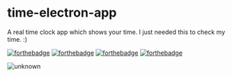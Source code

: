 # time-electron-app
 A real time clock app which shows your time. I just needed this to check my time. :)

[![forthebadge](https://forthebadge.com/images/badges/built-with-love.svg)](https://forthebadge.com)
[![forthebadge](https://forthebadge.com/images/badges/uses-html.svg)](https://forthebadge.com)
[![forthebadge](https://forthebadge.com/images/badges/uses-css.svg)](https://forthebadge.com)
[![forthebadge](https://forthebadge.com/images/badges/made-with-javascript.svg)](https://forthebadge.com)

![unknown](https://user-images.githubusercontent.com/79361847/158002992-ec088d7f-7a3d-477e-bc13-6b032f60d1c8.png)
